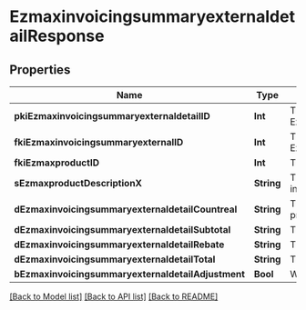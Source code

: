 # EzmaxinvoicingsummaryexternaldetailResponse

## Properties
Name | Type | Description | Notes
------------ | ------------- | ------------- | -------------
**pkiEzmaxinvoicingsummaryexternaldetailID** | **Int** | The unique ID of the Ezmaxinvoicingsummaryexternaldetail | [optional] 
**fkiEzmaxinvoicingsummaryexternalID** | **Int** | The unique ID of the Ezmaxinvoicingsummaryexternal | [optional] 
**fkiEzmaxproductID** | **Int** | The unique ID of the Ezmaxproduct | 
**sEzmaxproductDescriptionX** | **String** | The description of the Ezmaxproduct in the language of the requester | 
**dEzmaxinvoicingsummaryexternaldetailCountreal** | **String** | The count item invoiced for the product | 
**dEzmaxinvoicingsummaryexternaldetailSubtotal** | **String** | The subtotal invoiced for the product | 
**dEzmaxinvoicingsummaryexternaldetailRebate** | **String** | The rebate for the product | 
**dEzmaxinvoicingsummaryexternaldetailTotal** | **String** | The total invoiced for the product | 
**bEzmaxinvoicingsummaryexternaldetailAdjustment** | **Bool** | Whether it&#39;s an adjustment | 

[[Back to Model list]](../README.md#documentation-for-models) [[Back to API list]](../README.md#documentation-for-api-endpoints) [[Back to README]](../README.md)


